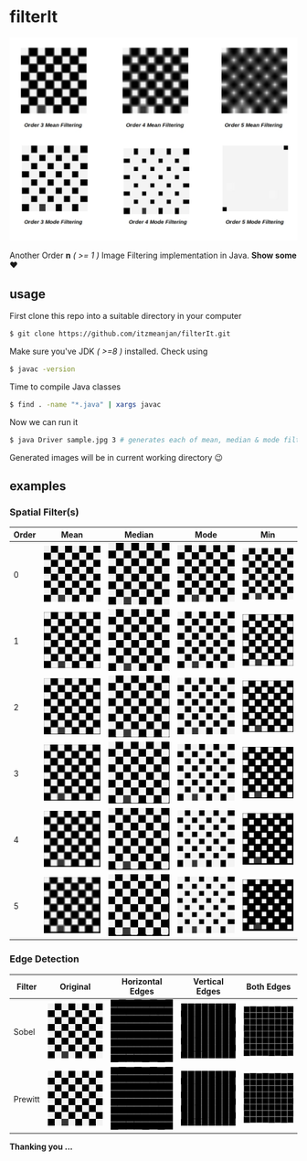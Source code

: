 # filterIt

![banner](examples/banner.jpg)

Another Order **n** _( >= 1 )_ Image Filtering implementation in Java. **Show some** :heart:

## usage

First clone this repo into a suitable directory in your computer

```bash
$ git clone https://github.com/itzmeanjan/filterIt.git
```

Make sure you've JDK _( >=8 )_ installed. Check using

```bash
$ javac -version
```

Time to compile Java classes

```bash
$ find . -name "*.java" | xargs javac
```

Now we can run it

```bash
$ java Driver sample.jpg 3 # generates each of mean, median & mode filtered images of order 1, 2, 3
```

Generated images will be in current working directory :wink:

## examples

### Spatial Filter(s)

Order | Mean | Median | Mode | Min
--- | --- | --- | --- | ---
0 | ![sample_image](examples/sample.jpg) | ![sample_image](examples/sample.jpg) | ![sample_image](examples/sample.jpg) | ![sample_image](examples/sample.jpg)
1 | ![order_1_MeanFiltered](examples/order_1_MeanFiltered.jpg) | ![order_1_MedianFiltered](examples/order_1_MedianFiltered.jpg) | ![order_1_ModeFiltered](examples/order_1_ModeFiltered.jpg) | ![order_1_MinFiltered](examples/order_1_MinFiltered.jpg)
2 | ![order_2_MeanFiltered](examples/order_2_MeanFiltered.jpg) | ![order_2_MedianFiltered](examples/order_2_MedianFiltered.jpg) | ![order_2_ModeFiltered](examples/order_2_ModeFiltered.jpg) | ![order_2_MinFiltered](examples/order_2_MinFiltered.jpg)
3 | ![order_3_MeanFiltered](examples/order_3_MeanFiltered.jpg) | ![order_3_MedianFiltered](examples/order_3_MedianFiltered.jpg) | ![order_3_ModeFiltered](examples/order_3_ModeFiltered.jpg) | ![order_3_MinFiltered](examples/order_3_MinFiltered.jpg)
4 | ![order_4_MeanFiltered](examples/order_4_MeanFiltered.jpg) | ![order_4_MedianFiltered](examples/order_4_MedianFiltered.jpg) | ![order_4_ModeFiltered](examples/order_4_ModeFiltered.jpg) | ![order_4_MinFiltered](examples/order_4_MinFiltered.jpg)
5 | ![order_5_MeanFiltered](examples/order_5_MeanFiltered.jpg) | ![order_5_MedianFiltered](examples/order_5_MedianFiltered.jpg) | ![order_5_ModeFiltered](examples/order_5_ModeFiltered.jpg) | ![order_5_MinFiltered](examples/order_5_MinFiltered.jpg)

### Edge Detection

Filter | Original | Horizontal Edges | Vertical Edges | Both Edges
--- | --- | --- | --- | ---
Sobel | ![sample_image](examples/sample.jpg) | ![sobelHorizontalEdges](examples/sobelH.jpg) | ![sobelVerticalEdges](examples/sobelV.jpg) | ![sobelAllEdges](examples/sobel.jpg)
Prewitt | ![sample_image](examples/sample.jpg) | ![prewittHorizontalEdges](examples/prewittH.jpg) | ![prewittVerticalEdges](examples/prewittV.jpg) | ![prewittAllEdges](examples/prewitt.jpg)


**Thanking you ...**
